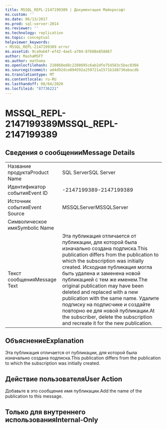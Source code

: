 ```yaml
---
title: MSSQL_REPL-2147199389 | Документация Майкрософт
ms.custom: ''
ms.date: 06/13/2017
ms.prod: sql-server-2014
ms.reviewer: ''
ms.technology: replication
ms.topic: conceptual
helpviewer_keywords:
- MSSQL_REPL-2147199389 error
ms.assetid: 9ca9ab6f-ef42-4ae5-a704-87608e858867
author: MashaMSFT
ms.author: mathoma
ms.openlocfilehash: 210868ed8c2288695c6ab2dfe75d583c5bac8366
ms.sourcegitcommit: ad4d92dce894592a259721a1571b1d8736abacdb
ms.translationtype: MT
ms.contentlocale: ru-RU
ms.lasthandoff: 08/04/2020
ms.locfileid: "87736221"
---
```

# <a name="mssql_repl-2147199389"></a><span data-ttu-id="6af06-102">MSSQL_REPL-2147199389</span><span class="sxs-lookup"><span data-stu-id="6af06-102">MSSQL_REPL-2147199389</span></span>
    
## <a name="message-details"></a><span data-ttu-id="6af06-103">Сведения о сообщении</span><span class="sxs-lookup"><span data-stu-id="6af06-103">Message Details</span></span>  
  
|||  
|-|-|  
|<span data-ttu-id="6af06-104">Название продукта</span><span class="sxs-lookup"><span data-stu-id="6af06-104">Product Name</span></span>|<span data-ttu-id="6af06-105">SQL Server</span><span class="sxs-lookup"><span data-stu-id="6af06-105">SQL Server</span></span>|  
|<span data-ttu-id="6af06-106">Идентификатор события</span><span class="sxs-lookup"><span data-stu-id="6af06-106">Event ID</span></span>|<span data-ttu-id="6af06-107">-2147199389</span><span class="sxs-lookup"><span data-stu-id="6af06-107">-2147199389</span></span>|  
|<span data-ttu-id="6af06-108">Источник события</span><span class="sxs-lookup"><span data-stu-id="6af06-108">Event Source</span></span>|<span data-ttu-id="6af06-109">MSSQLServer</span><span class="sxs-lookup"><span data-stu-id="6af06-109">MSSQLServer</span></span>|  
|<span data-ttu-id="6af06-110">Символическое имя</span><span class="sxs-lookup"><span data-stu-id="6af06-110">Symbolic Name</span></span>||  
|<span data-ttu-id="6af06-111">Текст сообщения</span><span class="sxs-lookup"><span data-stu-id="6af06-111">Message Text</span></span>|<span data-ttu-id="6af06-112">Эта публикация отличается от публикации, для которой была изначально создана подписка.</span><span class="sxs-lookup"><span data-stu-id="6af06-112">This publication differs from the publication to which the subscription was initially created.</span></span> <span data-ttu-id="6af06-113">Исходная публикация могла быть удалена и заменена новой публикацией с тем же именем.</span><span class="sxs-lookup"><span data-stu-id="6af06-113">The original publication may have been deleted and replaced with a new publication with the same name.</span></span> <span data-ttu-id="6af06-114">Удалите подписку на подписчике и создайте повторно ее для новой публикации.</span><span class="sxs-lookup"><span data-stu-id="6af06-114">At the subscriber, delete the subscription and recreate it for the new publication.</span></span>|  
  
## <a name="explanation"></a><span data-ttu-id="6af06-115">Объяснение</span><span class="sxs-lookup"><span data-stu-id="6af06-115">Explanation</span></span>  
 <span data-ttu-id="6af06-116">Эта публикация отличается от публикации, для которой была изначально создана подписка.</span><span class="sxs-lookup"><span data-stu-id="6af06-116">This publication differs from the publication to which the subscription was initially created.</span></span>  
  
## <a name="user-action"></a><span data-ttu-id="6af06-117">Действие пользователя</span><span class="sxs-lookup"><span data-stu-id="6af06-117">User Action</span></span>  
 <span data-ttu-id="6af06-118">Добавьте в это сообщение имя публикации.</span><span class="sxs-lookup"><span data-stu-id="6af06-118">Add the name of the publication to this message.</span></span>  
  
## <a name="internal-only"></a><span data-ttu-id="6af06-119">Только для внутреннего использования</span><span class="sxs-lookup"><span data-stu-id="6af06-119">Internal-Only</span></span>  
  
